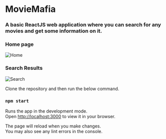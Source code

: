 # MovieMafia

### A basic ReactJS web application where you can search for any movies and get some information on it.

### Home page
![Home](https://user-images.githubusercontent.com/63633485/213113620-f60aefa3-4448-47a4-8d22-c5643dc11a60.png)


### Search Results
![Search](https://user-images.githubusercontent.com/63633485/213113726-b5b2be49-e3fa-41a6-be1f-dc06742b2bea.png)


Clone the repository and then run the below command.
### `npm start`

Runs the app in the development mode.\
Open [http://localhost:3000](http://localhost:3000) to view it in your browser.

The page will reload when you make changes.\
You may also see any lint errors in the console.

